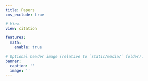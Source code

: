 ```yaml
---
title: Papers
cms_exclude: true

# View.
view: citation

features:
  math:
    enable: true
    
# Optional header image (relative to `static/media/` folder).
banner:
  caption: ''
  image: ''
---
```


